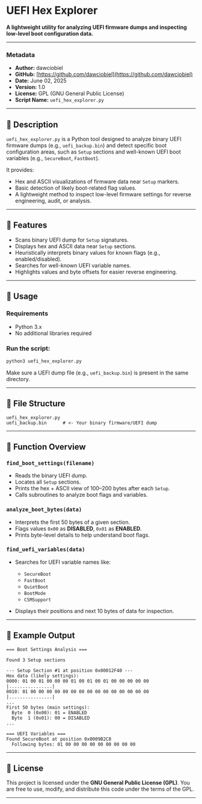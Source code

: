 # UEFI Hex Explorer

**A lightweight utility for analyzing UEFI firmware dumps and inspecting low-level boot configuration data.**

---

### Metadata

- **Author:** dawciobiel  
- **GitHub:** [https://github.com/dawciobiel](https://github.com/dawciobiel)  
- **Date:** June 02, 2025  
- **Version:** 1.0  
- **License:** GPL (GNU General Public License)  
- **Script Name:** `uefi_hex_explorer.py`

---

## 📌 Description

`uefi_hex_explorer.py` is a Python tool designed to analyze binary UEFI firmware dumps (e.g., `uefi_backup.bin`) and detect specific boot configuration areas, such as `Setup` sections and well-known UEFI boot variables (e.g., `SecureBoot`, `FastBoot`).

It provides:
- Hex and ASCII visualizations of firmware data near `Setup` markers.
- Basic detection of likely boot-related flag values.
- A lightweight method to inspect low-level firmware settings for reverse engineering, audit, or analysis.

---

## 🧠 Features

- Scans binary UEFI dump for `Setup` signatures.
- Displays hex and ASCII data near `Setup` sections.
- Heuristically interprets binary values for known flags (e.g., enabled/disabled).
- Searches for well-known UEFI variable names.
- Highlights values and byte offsets for easier reverse engineering.

---

## 🔧 Usage

### Requirements
- Python 3.x
- No additional libraries required

### Run the script:

```bash
python3 uefi_hex_explorer.py
````

Make sure a UEFI dump file (e.g., `uefi_backup.bin`) is present in the same directory.

---

## 📂 File Structure

```text
uefi_hex_explorer.py
uefi_backup.bin      # <- Your binary firmware/UEFI dump
```

---

## 🧬 Function Overview

### `find_boot_settings(filename)`

* Reads the binary UEFI dump.
* Locates all `Setup` sections.
* Prints the hex + ASCII view of 100–200 bytes after each `Setup`.
* Calls subroutines to analyze boot flags and variables.

### `analyze_boot_bytes(data)`

* Interprets the first 50 bytes of a given section.
* Flags values `0x00` as **DISABLED**, `0x01` as **ENABLED**.
* Prints byte-level details to help understand boot flags.

### `find_uefi_variables(data)`

* Searches for UEFI variable names like:

  * `SecureBoot`
  * `FastBoot`
  * `QuietBoot`
  * `BootMode`
  * `CSMSupport`
* Displays their positions and next 10 bytes of data for inspection.

---

## 📘 Example Output

```
=== Boot Settings Analysis ===

Found 3 Setup sections

--- Setup Section #1 at position 0x00012F40 ---
Hex data (likely settings):
0000: 01 00 01 00 00 00 01 00 01 00 01 00 00 00 00 00 |................|
0010: 01 00 00 00 00 00 00 00 00 00 00 00 00 00 00 00 |................|
...
First 50 bytes (main settings):
  Byte  0 (0x00): 01 = ENABLED
  Byte  1 (0x01): 00 = DISABLED
...

=== UEFI Variables ===
Found SecureBoot at position 0x0009B2C8
  Following bytes: 01 00 00 00 00 00 00 00 00 00
```

---

## 📄 License

This project is licensed under the **GNU General Public License (GPL)**.
You are free to use, modify, and distribute this code under the terms of the GPL.

---
